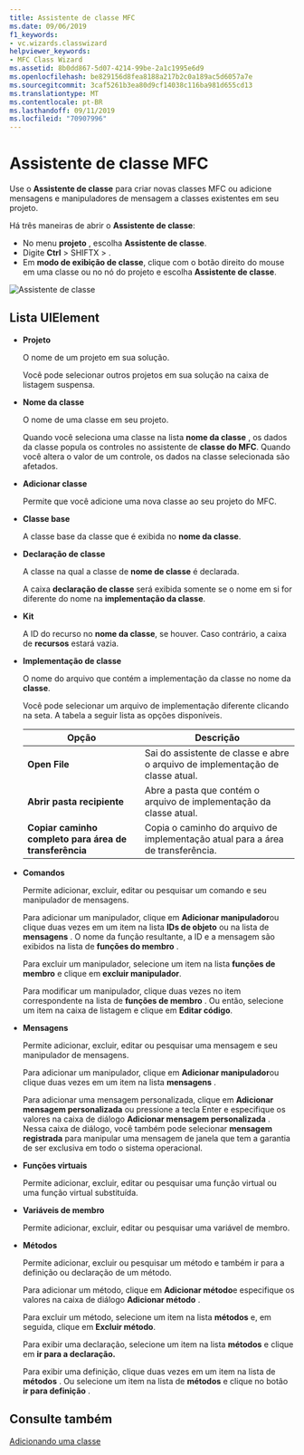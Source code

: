 ```yaml
---
title: Assistente de classe MFC
ms.date: 09/06/2019
f1_keywords:
- vc.wizards.classwizard
helpviewer_keywords:
- MFC Class Wizard
ms.assetid: 8b0dd867-5d07-4214-99be-2a1c1995e6d9
ms.openlocfilehash: be829156d8fea8188a217b2c0a189ac5d6057a7e
ms.sourcegitcommit: 3caf5261b3ea80d9cf14038c116ba981d655cd13
ms.translationtype: MT
ms.contentlocale: pt-BR
ms.lasthandoff: 09/11/2019
ms.locfileid: "70907996"
---
```

# <a name="mfc-class-wizard"></a>Assistente de classe MFC

Use o **Assistente de classe** para criar novas classes MFC ou adicione mensagens e manipuladores de mensagem a classes existentes em seu projeto.

Há três maneiras de abrir o **Assistente de classe**:

- No menu **projeto** , escolha **Assistente de classe**.
- Digite **Ctrl** > SHIFTX > .
- Em **modo de exibição de classe**, clique com o botão direito do mouse em uma classe ou no nó do projeto e escolha **Assistente de classe**.

![Assistente de classe](media/class-wizard.png "Assistente de classe MFC")

## <a name="uielement-list"></a>Lista UIElement

- **Projeto**

   O nome de um projeto em sua solução.

   Você pode selecionar outros projetos em sua solução na caixa de listagem suspensa.

- **Nome da classe**

   O nome de uma classe em seu projeto.

   Quando você seleciona uma classe na lista **nome da classe** , os dados da classe popula os controles no assistente de **classe do MFC**. Quando você altera o valor de um controle, os dados na classe selecionada são afetados.

- **Adicionar classe**

   Permite que você adicione uma nova classe ao seu projeto do MFC.

- **Classe base**

   A classe base da classe que é exibida no **nome da classe**.

- **Declaração de classe**

   A classe na qual a classe de **nome de classe** é declarada.

   A caixa **declaração de classe** será exibida somente se o nome em si for diferente do nome na **implementação da classe**.

- **Kit**

   A ID do recurso no **nome da classe**, se houver. Caso contrário, a caixa de **recursos** estará vazia.

- **Implementação de classe**

   O nome do arquivo que contém a implementação da classe no nome da **classe**.

   Você pode selecionar um arquivo de implementação diferente clicando na seta. A tabela a seguir lista as opções disponíveis.

   |Opção|Descrição|
   |------------|-----------------|
   |**Open File**|Sai do assistente de classe e abre o arquivo de implementação de classe atual.|
   |**Abrir pasta recipiente**|Abre a pasta que contém o arquivo de implementação da classe atual.|
   |**Copiar caminho completo para área de transferência**|Copia o caminho do arquivo de implementação atual para a área de transferência.|

- **Comandos**

   Permite adicionar, excluir, editar ou pesquisar um comando e seu manipulador de mensagens.

   Para adicionar um manipulador, clique em **Adicionar manipulador**ou clique duas vezes em um item na lista **IDs de objeto** ou na lista de **mensagens** . O nome da função resultante, a ID e a mensagem são exibidos na lista de **funções do membro** .

   Para excluir um manipulador, selecione um item na lista **funções de membro** e clique em **excluir manipulador**.

   Para modificar um manipulador, clique duas vezes no item correspondente na lista de **funções de membro** . Ou então, selecione um item na caixa de listagem e clique em **Editar código**.

- **Mensagens**

   Permite adicionar, excluir, editar ou pesquisar uma mensagem e seu manipulador de mensagens.

   Para adicionar um manipulador, clique em **Adicionar manipulador**ou clique duas vezes em um item na lista **mensagens** .

   Para adicionar uma mensagem personalizada, clique em **Adicionar mensagem personalizada** ou pressione a tecla Enter e especifique os valores na caixa de diálogo **Adicionar mensagem personalizada** . Nessa caixa de diálogo, você também pode selecionar **mensagem registrada** para manipular uma mensagem de janela que tem a garantia de ser exclusiva em todo o sistema operacional.

- **Funções virtuais**

   Permite adicionar, excluir, editar ou pesquisar uma função virtual ou uma função virtual substituída.

- **Variáveis de membro**

   Permite adicionar, excluir, editar ou pesquisar uma variável de membro.

- **Métodos**

   Permite adicionar, excluir ou pesquisar um método e também ir para a definição ou declaração de um método.

   Para adicionar um método, clique em **Adicionar método**e especifique os valores na caixa de diálogo **Adicionar método** .

   Para excluir um método, selecione um item na lista **métodos** e, em seguida, clique em **Excluir método**.

   Para exibir uma declaração, selecione um item na lista **métodos** e clique em **ir para a declaração.**

   Para exibir uma definição, clique duas vezes em um item na lista de **métodos** . Ou selecione um item na lista de **métodos** e clique no botão **ir para definição** .

## <a name="see-also"></a>Consulte também

[Adicionando uma classe](../../ide/adding-a-class-visual-cpp.md)
